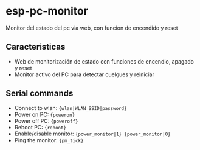 # esp-pc-monitor

Monitor del estado del pc via web, con funcion de encendido y reset

## Caracteristicas

- Web de monitorización de estado con funciones de encendio, apagado y reset
- Monitor activo del PC para detectar cuelgues y reiniciar

## Serial commands

- Connect to wlan: ```{wlan|WLAN_SSID|password}```
- Power on PC: ```{poweron}```
- Power off PC: ```{poweroff}```
- Reboot PC: ```{reboot}```
- Enable/disable monitor: ```{power_monitor|1} {power_monitor|0}```
- Ping the monitor: ```{pm_tick}```